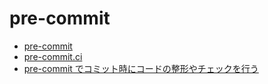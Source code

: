 # pre-commit

- [pre-commit](https://pre-commit.com/)
- [pre-commit.ci](https://pre-commit.ci/)
- [pre-commit でコミット時にコードの整形やチェックを行う](https://zenn.dev/yiskw713/articles/3c3b4022f3e3f22d276d)
